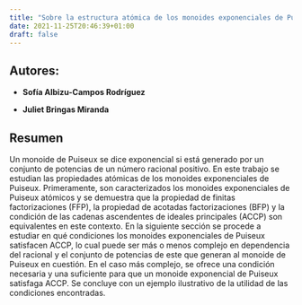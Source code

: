 ```yaml
---
title: "Sobre la estructura atómica de los monoides exponenciales de Puiseux"
date: 2021-11-25T20:46:39+01:00
draft: false
---
```


## Autores:

* __Sofı́a Albizu-Campos Rodrı́guez__

* __Juliet Bringas Miranda__

## Resumen
Un monoide de Puiseux se dice exponencial si está generado por un conjunto de potencias de un número racional positivo. En este trabajo se estudian las propiedades atómicas de los monoides exponenciales de Puiseux. Primeramente, son caracterizados los monoides exponenciales de Puiseux atómicos y se demuestra que la propiedad de finitas factorizaciones (FFP), la propiedad de acotadas factorizaciones (BFP) y la condición de las cadenas ascendentes de ideales principales (ACCP) son equivalentes en este contexto. En la siguiente sección se procede a estudiar en qué condiciones los monoides exponenciales de Puiseux satisfacen ACCP, lo cual puede ser más o menos complejo en dependencia del racional y el conjunto de potencias de este que generan al monoide de Puiseux en cuestión. En el caso más complejo, se ofrece una condición necesaria y una suficiente para que un monoide exponencial de Puiseux satisfaga ACCP. Se concluye con un ejemplo ilustrativo de la utilidad de las condiciones encontradas. 
